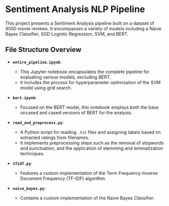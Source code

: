 # Sentiment Analysis NLP Pipeline

This project presents a Sentiment Analysis pipeline built on a dataset of 4000 movie reviews. It encompasses a variety of models including a Naive Bayes Classifier, SGD Logistic Regression, SVM, and BERT.

## File Structure Overview

- **`entire_pipeline.ipynb`**: 
  - This Jupyter notebook encapsulates the complete pipeline for evaluating various models, excluding BERT. 
  - It includes the process for hyperparameter optimization of the SVM model using grid search.

- **`bert.ipynb`**: 
  - Focused on the BERT model, this notebook employs both the base uncased and cased versions of BERT for the analysis.

- **`read_and_preprocess.py`**: 
  - A Python script for reading `.txt` files and assigning labels based on extracted ratings from filenames. 
  - It implements preprocessing steps such as the removal of stopwords and punctuation, and the application of stemming and lemmatization techniques.

- **`tfidf.py`**: 
  - Features a custom implementation of the Term Frequency-Inverse Document Frequency (TF-IDF) algorithm.

- **`naive_bayes.py`**: 
  - Contains a custom implementation of the Naive Bayes Classifier.

